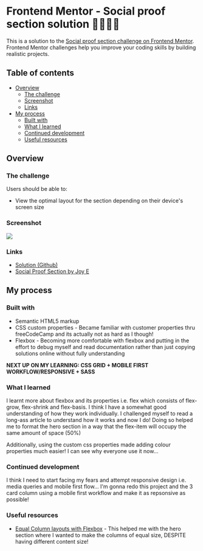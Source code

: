# Frontend Mentor - Social proof section solution 👋🏾👋🏾

This is a solution to the [Social proof section challenge on Frontend Mentor](https://www.frontendmentor.io/challenges/social-proof-section-6e0qTv_bA). Frontend Mentor challenges help you improve your coding skills by building realistic projects. 

## Table of contents

- [Overview](#overview)
  - [The challenge](#the-challenge)
  - [Screenshot](#screenshot)
  - [Links](#links)
- [My process](#my-process)
  - [Built with](#built-with)
  - [What I learned](#what-i-learned)
  - [Continued development](#continued-development)
  - [Useful resources](#useful-resources)

## Overview

### The challenge

Users should be able to:

- View the optimal layout for the section depending on their device's screen size

### Screenshot

![](./screenshot.jpg)

### Links

- [Solution (Github)](https://github.com/joy-joy2001/social-proof-section-master.git)
- [Social Proof Section by Joy E](https://joy-joy2001.github.io/social-proof-section-master/)

## My process

### Built with

- Semantic HTML5 markup
- CSS custom properties - Became familiar with customer properties thru freeCodeCamp and its actually not as hard as I though!
- Flexbox - Becoming more comfortable with flexbox and putting in the effort to debug myself and read documentation rather than just copying solutions online without fully understanding

**NEXT UP ON MY LEARNING: CSS GRID + MOBILE FIRST WORKFLOW/RESPONSIVE + SASS**

### What I learned

I learnt more about flexbox and its properties i.e. flex which consists of flex-grow, flex-shrink and flex-basis. I think I have a somewhat good understanding of how they work individually. I challenged myself to read a long-ass article to understand how it works and now I do! Doing so helped me to format the hero section in a way that the flex-item will occupy the same amount of space (50%)

Additionally, using the custom css properties made adding colour properties much easier! I can see why everyone use it now...

### Continued development

I think I need to start facing my fears and attempt responsive design i.e. media queries and mobile first flow... I'm gonna redo this project and the 3 card column using a mobile first workflow and make it as repsonsive as possible!

### Useful resources

- [Equal Column layouts with Flexbox](https://css-tricks.com/equal-columns-with-flexbox-its-more-complicated-than-you-might-think/) - This helped me with the hero section where I wanted to make the columns of equal size, DESPITE having different content size!

